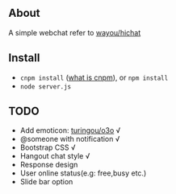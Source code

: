 ## About

A simple webchat refer to [wayou/hichat](https://github.com/wayou/hichat)

## Install

-  `cnpm install` ([what is cnpm](http://cnpmjs.org/)), or `npm install`
-  `node server.js`

## TODO

-  Add emoticon: [turingou/o3o](https://github.com/turingou/o3o) √
-  @someone with notification √ 
-  Bootstrap CSS √
-  Hangout chat style √
-  Response design
-  User online status(e.g: free,busy etc.)
-  Slide bar option
